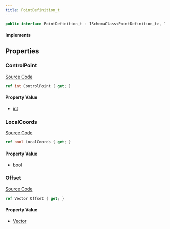 ```yaml
---
title: PointDefinition_t
---
```


```csharp
public interface PointDefinition_t : ISchemaClass<PointDefinition_t>, ISchemaField, ISchemaClass, INativeHandle
```

#### Implements

## Properties

### ControlPoint

[Source Code](https://github.com/swiftly-solution/swiftlys2/blob/main/managed/src/SwiftlyS2.Generated/Schemas/Interfaces/PointDefinition_t.cs#L17)

```csharp
ref int ControlPoint { get; }
```

#### Property Value

- [int](https://learn.microsoft.com/dotnet/api/system.int32)

### LocalCoords

[Source Code](https://github.com/swiftly-solution/swiftlys2/blob/main/managed/src/SwiftlyS2.Generated/Schemas/Interfaces/PointDefinition_t.cs#L19)

```csharp
ref bool LocalCoords { get; }
```

#### Property Value

- [bool](https://learn.microsoft.com/dotnet/api/system.boolean)

### Offset

[Source Code](https://github.com/swiftly-solution/swiftlys2/blob/main/managed/src/SwiftlyS2.Generated/Schemas/Interfaces/PointDefinition_t.cs#L21)

```csharp
ref Vector Offset { get; }
```

#### Property Value

- [Vector](/docs/api/shared/natives/vector)


